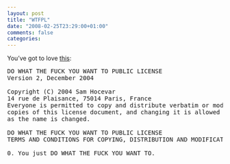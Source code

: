 ```yaml
---
layout: post
title: "WTFPL"
date: "2008-02-25T23:29:00+01:00"
comments: false
categories: 
---
```


<p>You&#8217;ve got to love <a href="http://sam.zoy.org/wtfpl/">this</a>:</p>

<pre>
DO WHAT THE FUCK YOU WANT TO PUBLIC LICENSE
Version 2, December 2004

Copyright (C) 2004 Sam Hocevar
14 rue de Plaisance, 75014 Paris, France
Everyone is permitted to copy and distribute verbatim or modified
copies of this license document, and changing it is allowed as long
as the name is changed.

DO WHAT THE FUCK YOU WANT TO PUBLIC LICENSE
TERMS AND CONDITIONS FOR COPYING, DISTRIBUTION AND MODIFICATION

0. You just DO WHAT THE FUCK YOU WANT TO.
</pre>


